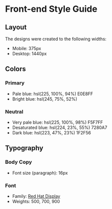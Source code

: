 # Front-end Style Guide

## Layout

The designs were created to the following widths:

- Mobile: 375px
- Desktop: 1440px

## Colors

### Primary

- Pale blue: hsl(225, 100%, 94%)  E0E8FF
- Bright blue: hsl(245, 75%, 52%)

### Neutral

- Very pale blue: hsl(225, 100%, 98%) F5F7FF
- Desaturated blue: hsl(224, 23%, 55%)  7280A7
- Dark blue: hsl(223, 47%, 23%) 1F2F56

## Typography

### Body Copy

- Font size (paragraph): 16px

### Font

- Family: [Red Hat Display](https://fonts.google.com/specimen/Red+Hat+Display)
- Weights: 500, 700, 900
